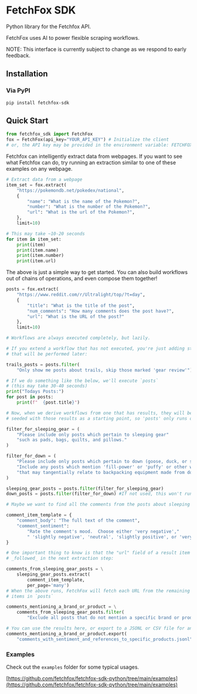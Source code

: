 # FetchFox SDK
Python library for the Fetchfox API.

FetchFox uses AI to power flexible scraping workflows.

NOTE: This interface is currently subject to change as we respond to early feedback.

## Installation

### Via PyPI

`pip install fetchfox-sdk`

## Quick Start
```python
from fetchfox_sdk import FetchFox
fox = FetchFox(api_key="YOUR_API_KEY") # Initialize the client
# or, the API key may be provided in the environment variable: FETCHFOX_API_KEY
```

Fetchfox can intelligently extract data from webpages.  If you want to see what
Fetchfox can do, try running an extraction similar to one of these examples on any webpage.

```python
# Extract data from a webpage
item_set = fox.extract(
    "https://pokemondb.net/pokedex/national",
    {
        "name": "What is the name of the Pokemon?",
        "number": "What is the number of the Pokemon?",
        "url": "What is the url of the Pokemon?",
    },
    limit=10)

# This may take ~10-20 seconds
for item in item_set:
    print(item)
    print(item.name)
    print(item.number)
    print(item.url)

```

The above is just a simple way to get started.  You can also build workflows
out of chains of operations, and even compose them together!

```python
posts = fox.extract(
    "https://www.reddit.com/r/Ultralight/top/?t=day",
    {
        "title": "What is the title of the post",
        "num_comments": "How many comments does the post have?",
        "url": "What is the URL of the post?"
    },
    limit=10)

# Workflows are always executed completely, but lazily.

# If you extend a workflow that has not executed, you're just adding steps
# that will be performed later:

trails_posts = posts.filter(
    "Only show me posts about trails, skip those marked 'gear review'")

# If we do something like the below, we'll execute `posts`
# (this may take 30-40 seconds)
print("Todays Posts:")
for post in posts:
    print(f"  {post.title}")

# Now, when we derive workflows from one that has results, they will be
# seeded with those results as a starting point, so 'posts' only runs once:

filter_for_sleeping_gear = (
    "Please include only posts which pertain to sleeping gear"
    "such as pads, bags, quilts, and pillows."
)

filter_for_down = (
    "Please include only posts which pertain to down (goose, duck, or synthetic)."
    "Include any posts which mention 'fill-power' or 'puffy' or other wording "
    "that may tangentially relate to backpacking equipment made from down."
)

sleeping_gear_posts = posts.filter(filter_for_sleeping_gear)
down_posts = posts.filter(filter_for_down) #If not used, this won't run

# Maybe we want to find all the comments from the posts about sleeping gear:

comment_item_template = {
    "comment_body": "The full text of the comment",
    "comment_sentiment":
        "Rate the comment's mood.  Choose either 'very negative',"
        " 'slightly negative', 'neutral', 'slightly positive', or 'very positive'."
}

# One important thing to know is that the "url" field of a result item will be
# _followed_ in the next extraction step:

comments_from_sleeping_gear_posts = \
    sleeping_gear_posts.extract(
        comment_item_template,
        per_page='many')
# When the above runs, FetchFox will fetch each URL from the remaining
# items in `posts`

comments_mentioning_a_brand_or_product = \
    comments_from_sleeping_gear_posts.filter(
        "Exclude all posts that do not mention a specific brand or product.")

# You can use the results here, or export to a JSONL or CSV file for analysis
comments_mentioning_a_brand_or_product.export(
    "comments_with_sentiment_and_references_to_specific_products.jsonl")

```

### Examples
Check out the `examples` folder for some typical usages.

[https://github.com/fetchfox/fetchfox-sdk-python/tree/main/examples](https://github.com/fetchfox/fetchfox-sdk-python/tree/main/examples)